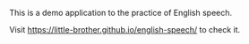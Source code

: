 This is a demo application to the practice of English speech.

Visit https://little-brother.github.io/english-speech/ to check it.

 